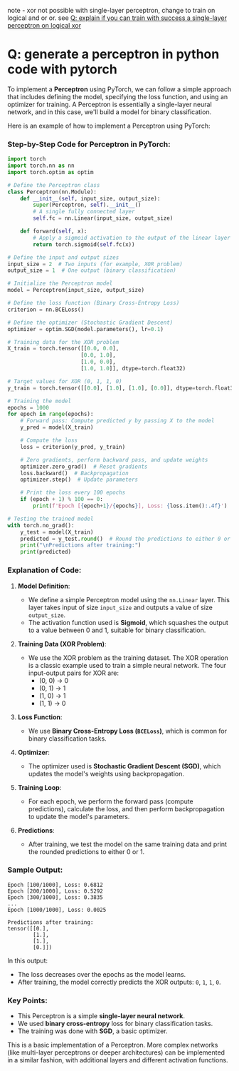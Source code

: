 note - xor not possible with single-layer perceptron, change to train on logical and or or.  see [Q: explain if you can train with success a single-layer perceptron on logical xor](non-linear/)


# Q: generate a perceptron in python code with pytorch


To implement a **Perceptron** using PyTorch, we can follow a simple approach that includes defining the model, specifying the loss function, and using an optimizer for training. A Perceptron is essentially a single-layer neural network, and in this case, we'll build a model for binary classification.

Here is an example of how to implement a Perceptron using PyTorch:

### Step-by-Step Code for Perceptron in PyTorch:

```python
import torch
import torch.nn as nn
import torch.optim as optim

# Define the Perceptron class
class Perceptron(nn.Module):
    def __init__(self, input_size, output_size):
        super(Perceptron, self).__init__()
        # A single fully connected layer
        self.fc = nn.Linear(input_size, output_size)

    def forward(self, x):
        # Apply a sigmoid activation to the output of the linear layer
        return torch.sigmoid(self.fc(x))

# Define the input and output sizes
input_size = 2  # Two inputs (for example, XOR problem)
output_size = 1  # One output (binary classification)

# Initialize the Perceptron model
model = Perceptron(input_size, output_size)

# Define the loss function (Binary Cross-Entropy Loss)
criterion = nn.BCELoss()

# Define the optimizer (Stochastic Gradient Descent)
optimizer = optim.SGD(model.parameters(), lr=0.1)

# Training data for the XOR problem
X_train = torch.tensor([[0.0, 0.0],
                       [0.0, 1.0],
                       [1.0, 0.0],
                       [1.0, 1.0]], dtype=torch.float32)

# Target values for XOR (0, 1, 1, 0)
y_train = torch.tensor([[0.0], [1.0], [1.0], [0.0]], dtype=torch.float32)

# Training the model
epochs = 1000
for epoch in range(epochs):
    # Forward pass: Compute predicted y by passing X to the model
    y_pred = model(X_train)

    # Compute the loss
    loss = criterion(y_pred, y_train)

    # Zero gradients, perform backward pass, and update weights
    optimizer.zero_grad()  # Reset gradients
    loss.backward()  # Backpropagation
    optimizer.step()  # Update parameters

    # Print the loss every 100 epochs
    if (epoch + 1) % 100 == 0:
        print(f'Epoch [{epoch+1}/{epochs}], Loss: {loss.item():.4f}')

# Testing the trained model
with torch.no_grad():
    y_test = model(X_train)
    predicted = y_test.round()  # Round the predictions to either 0 or 1
    print("\nPredictions after training:")
    print(predicted)

```

### Explanation of Code:

1. **Model Definition**:
   - We define a simple Perceptron model using the `nn.Linear` layer. This layer takes input of size `input_size` and outputs a value of size `output_size`.
   - The activation function used is **Sigmoid**, which squashes the output to a value between 0 and 1, suitable for binary classification.

2. **Training Data (XOR Problem)**:
   - We use the XOR problem as the training dataset. The XOR operation is a classic example used to train a simple neural network. The four input-output pairs for XOR are:
     - (0, 0) -> 0
     - (0, 1) -> 1
     - (1, 0) -> 1
     - (1, 1) -> 0

3. **Loss Function**:
   - We use **Binary Cross-Entropy Loss (`BCELoss`)**, which is common for binary classification tasks.

4. **Optimizer**:
   - The optimizer used is **Stochastic Gradient Descent (SGD)**, which updates the model's weights using backpropagation.

5. **Training Loop**:
   - For each epoch, we perform the forward pass (compute predictions), calculate the loss, and then perform backpropagation to update the model's parameters.

6. **Predictions**:
   - After training, we test the model on the same training data and print the rounded predictions to either 0 or 1.

### Sample Output:

```
Epoch [100/1000], Loss: 0.6812
Epoch [200/1000], Loss: 0.5292
Epoch [300/1000], Loss: 0.3835
...
Epoch [1000/1000], Loss: 0.0025

Predictions after training:
tensor([[0.],
        [1.],
        [1.],
        [0.]])
```

In this output:
- The loss decreases over the epochs as the model learns.
- After training, the model correctly predicts the XOR outputs: `0`, `1`, `1`, `0`.

### Key Points:
- This Perceptron is a simple **single-layer neural network**.
- We used **binary cross-entropy** loss for binary classification tasks.
- The training was done with **SGD**, a basic optimizer.

This is a basic implementation of a Perceptron. More complex networks (like multi-layer perceptrons or deeper architectures) can be implemented in a similar fashion, with additional layers and different activation functions.

